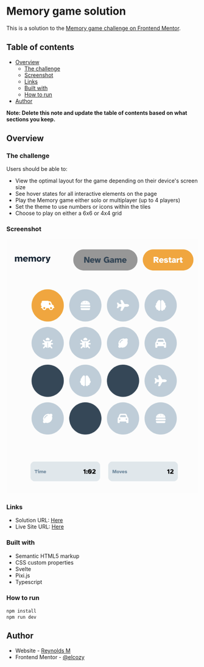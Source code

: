 # Memory game solution

This is a solution to the [Memory game challenge on Frontend Mentor](https://www.frontendmentor.io/challenges/memory-game-vse4WFPvM).

## Table of contents

-   [Overview](#overview)
    -   [The challenge](#the-challenge)
    -   [Screenshot](#screenshot)
    -   [Links](#links)
    -   [Built with](#built-with)
    -   [How to run](#how-to-run)
-   [Author](#author)

**Note: Delete this note and update the table of contents based on what sections you keep.**

## Overview

### The challenge

Users should be able to:

-   View the optimal layout for the game depending on their device's screen size
-   See hover states for all interactive elements on the page
-   Play the Memory game either solo or multiplayer (up to 4 players)
-   Set the theme to use numbers or icons within the tiles
-   Choose to play on either a 6x6 or 4x4 grid

### Screenshot

![](./preview.png)

### Links

-   Solution URL: [Here](https://github.com/elcozy/memory-game)
-   Live Site URL: [Here](demo-game-nu.vercel.app)

### Built with

-   Semantic HTML5 markup
-   CSS custom properties
-   Svelte
-   Pixi.js
-   Typescript

### How to run

```
npm install
npm run dev
```

## Author

-   Website - [Reynolds M](https://elcozy.github.io/)
-   Frontend Mentor - [@elcozy](https://www.frontendmentor.io/profile/elcozy)
